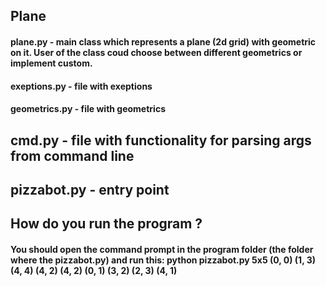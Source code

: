 ## Plane
#### plane.py - main class which represents a plane (2d grid) with geometric on it. User of the class coud choose between different geometrics or implement custom. 
#### exeptions.py - file with exeptions
#### geometrics.py - file with geometrics

## cmd.py - file with functionality for parsing args from command line
## pizzabot.py - entry point

## How do you run the program ?
#### You should open the command prompt in the program folder (the folder where the pizzabot.py) and run this: python pizzabot.py 5x5 (0, 0) (1, 3) (4, 4) (4, 2) (4, 2) (0, 1) (3, 2) (2, 3) (4, 1)
